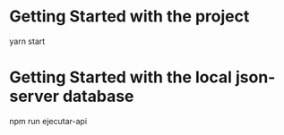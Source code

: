 # Getting Started with the project

yarn start

# Getting Started with the local json-server database

npm run ejecutar-api
